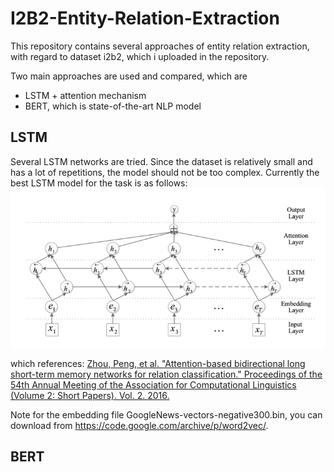 # I2B2-Entity-Relation-Extraction
This repository contains several approaches of entity relation extraction, with regard to dataset i2b2, which i uploaded in the repository.

Two main approaches are used and compared, which are
* LSTM + attention mechanism
* BERT, which is state-of-the-art NLP model

## LSTM
Several LSTM networks are tried. Since the dataset is relatively small and has a lot of repetitions, the model should not be too complex.
Currently the best LSTM model for the task is as follows:
![Image text](https://github.com/Ledzy/I2B2-Entity-Relation-Extraction/blob/master/LSTM_experiments/attention_lstm.png)

which references: 
[Zhou, Peng, et al. "Attention-based bidirectional long short-term memory networks for relation classification." Proceedings of the 54th Annual Meeting of the Association for Computational Linguistics (Volume 2: Short Papers). Vol. 2. 2016.](https://www.aclweb.org/anthology/P16-2034)

Note for the embedding file GoogleNews-vectors-negative300.bin, you can download from https://code.google.com/archive/p/word2vec/.

## BERT

